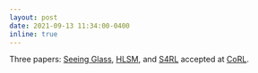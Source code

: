 ```yaml
---
layout: post
date: 2021-09-13 11:34:00-0400
inline: true
---
```


Three papers: [Seeing Glass](/publications/#transpareNet2021), [HLSM](/publications/#blukis2021hlsm), and [S4RL](/publications/#sinha2021s4rl) accepted at [CoRL](https://www.robot-learning.org/).